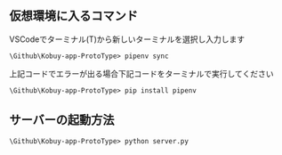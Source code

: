 ## 仮想環境に入るコマンド
VSCodeでターミナル(T)から新しいターミナルを選択し入力します<br>
```
\Github\Kobuy-app-ProtoType> pipenv sync
```
上記コードでエラーが出る場合下記コードをターミナルで実行してください
```
\Github\Kobuy-app-ProtoType> pip install pipenv
```

## サーバーの起動方法
```
\Github\Kobuy-app-ProtoType> python server.py
```